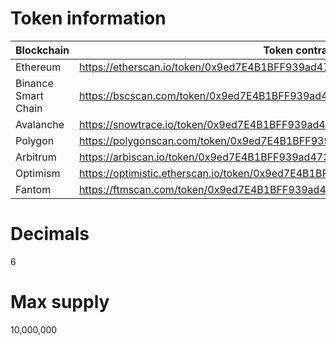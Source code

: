# Token information

|Blockchain|Token contract|
-|-
Ethereum|https://etherscan.io/token/0x9ed7E4B1BFF939ad473dA5E7a218C771D1569456|
Binance Smart Chain|https://bscscan.com/token/0x9ed7E4B1BFF939ad473dA5E7a218C771D1569456|
Avalanche|https://snowtrace.io/token/0x9ed7E4B1BFF939ad473dA5E7a218C771D1569456|
Polygon|https://polygonscan.com/token/0x9ed7E4B1BFF939ad473dA5E7a218C771D1569456|
Arbitrum|https://arbiscan.io/token/0x9ed7E4B1BFF939ad473dA5E7a218C771D1569456|
Optimism|https://optimistic.etherscan.io/token/0x9ed7E4B1BFF939ad473dA5E7a218C771D1569456|
Fantom|https://ftmscan.com/token/0x9ed7E4B1BFF939ad473dA5E7a218C771D1569456|

# Decimals 
6

# Max supply
10,000,000
